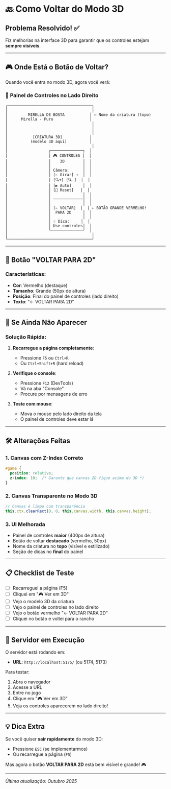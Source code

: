 # 🔙 Como Voltar do Modo 3D

## Problema Resolvido! ✅

Fiz melhorias na interface 3D para garantir que os controles estejam **sempre visíveis**.

---

## 🎮 Onde Está o Botão de Voltar?

Quando você entra no modo 3D, agora você verá:

### 📍 **Painel de Controles no Lado Direito**

```
┌─────────────────────────────────────┐
│                                     │
│         MIRELLA DE BOSTA           │ ← Nome da criatura (topo)
│      Mirella - Puro                │
│                                     │
│                                     │
│                                     │
│           [CRIATURA 3D]            │
│          (modelo 3D aqui)          │
│                                     │
│                  ┌──────────────┐  │
│                  │ 🎮 CONTROLES │  │
│                  │    3D        │  │
│                  │              │  │
│                  │ Câmera:      │  │
│                  │ [← Girar] →  │  │
│                  │ [🔍+] [🔍-]  │  │
│                  │ [▶ Auto]     │  │
│                  │ [🔄 Reset]   │  │
│                  │              │  │
│                  │ ─────────────│  │
│                  │              │  │
│                  │ [← VOLTAR]  │  │ ← BOTÃO GRANDE VERMELHO!
│                  │  PARA 2D     │  │
│                  │              │  │
│                  │ 💡 Dica:     │  │
│                  │ Use controles│  │
│                  └──────────────┘  │
│                                     │
└─────────────────────────────────────┘
```

---

## 🔴 Botão "VOLTAR PARA 2D"

### Características:
- **Cor**: Vermelho (destaque)
- **Tamanho**: Grande (50px de altura)
- **Posição**: Final do painel de controles (lado direito)
- **Texto**: "← VOLTAR PARA 2D"

---

## 🚨 Se Ainda Não Aparecer

### **Solução Rápida:**

1. **Recarregue a página completamente**:
   - Pressione `F5` ou `Ctrl+R`
   - Ou `Ctrl+Shift+R` (hard reload)

2. **Verifique o console**:
   - Pressione `F12` (DevTools)
   - Vá na aba "Console"
   - Procure por mensagens de erro

3. **Teste com mouse**:
   - Mova o mouse pelo lado direito da tela
   - O painel de controles deve estar lá

---

## 🛠️ Alterações Feitas

### 1. **Canvas com Z-Index Correto**
```css
#game {
  position: relative;
  z-index: 10;  /* Garante que canvas 2D fique acima do 3D */
}
```

### 2. **Canvas Transparente no Modo 3D**
```typescript
// Canvas é limpo com transparência
this.ctx.clearRect(0, 0, this.canvas.width, this.canvas.height);
```

### 3. **UI Melhorada**
- Painel de controles **maior** (400px de altura)
- Botão de voltar **destacado** (vermelho, 50px)
- Nome da criatura no **topo** (visível e estilizado)
- Seção de dicas no **final** do painel

---

## 📋 Checklist de Teste

- [ ] Recarreguei a página (F5)
- [ ] Cliquei em "🎮 Ver em 3D"
- [ ] Vejo o modelo 3D da criatura
- [ ] Vejo o painel de controles no lado direito
- [ ] Vejo o botão vermelho "← VOLTAR PARA 2D"
- [ ] Cliquei no botão e voltei para o rancho

---

## 🎯 Servidor em Execução

O servidor está rodando em:
- **URL**: `http://localhost:5175/` (ou 5174, 5173)

Para testar:
1. Abra o navegador
2. Acesse a URL
3. Entre no jogo
4. Clique em "🎮 Ver em 3D"
5. Veja os controles aparecerem no lado direito!

---

## 💡 Dica Extra

Se você quiser **sair rapidamente** do modo 3D:
- Pressione `ESC` (se implementarmos)
- Ou recarregue a página (`F5`)

Mas agora o botão **VOLTAR PARA 2D** está bem visível e grande! 🎮

---

*Última atualização: Outubro 2025*

